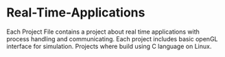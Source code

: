 # Real-Time-Applications
Each Project File contains a project about real time applications with process handling and communicating. 
Each project includes basic openGL interface for simulation.
Projects where build using C language on Linux.
